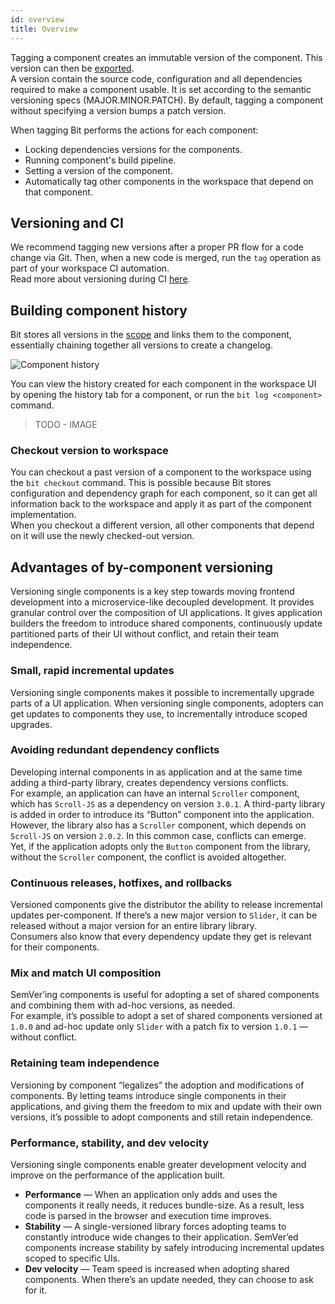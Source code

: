 ```yaml
---
id: overview
title: Overview
---
```


Tagging a component creates an immutable version of the component. This version can then be [exported](/docs/exporting/organizing-components).  
A version contain the source code, configuration and all dependencies required to make a component usable. It is set according to the semantic versioning specs (MAJOR.MINOR.PATCH). By default, tagging a component without specifying a version bumps a patch version.

When tagging Bit performs the actions for each component:

- Locking dependencies versions for the components.
- Running component's build pipeline.
- Setting a version of the component.
- Automatically tag other components in the workspace that depend on that component.

## Versioning and CI

We recommend tagging new versions after a proper PR flow for a code change via Git. Then, when a new code is merged, run the `tag` operation as part of your workspace CI automation.  
Read more about versioning during CI [here](TODO).

## Building component history

Bit stores all versions in the [scope](/docs/scope/overview) and links them to the component, essentially chaining together all versions to create a changelog.

![Component history](https://storage.googleapis.com/static.bit.dev/docs/images/component.svg)

You can view the history created for each component in the workspace UI by opening the history tab for a component, or run the `bit log <component>` command.

> TODO - IMAGE

### Checkout version to workspace

You can checkout a past version of a component to the workspace using the `bit checkout` command. This is possible because Bit stores configuration and dependency graph for each component, so it can get all information back to the workspace and apply it as part of the component implementation.  
When you checkout a different version, all other components that depend on it will use the newly checked-out version.

## Advantages of by-component versioning

Versioning single components is a key step towards moving frontend development into a microservice-like decoupled development. It provides granular control over the composition of UI applications. It gives application builders the freedom to introduce shared components, continuously update partitioned parts of their UI without conflict, and retain their team independence.

### Small, rapid incremental updates

Versioning single components makes it possible to incrementally upgrade parts of a UI application. When versioning single components, adopters can get updates to components they use, to incrementally introduce scoped upgrades.

### Avoiding redundant dependency conflicts

Developing internal components in as application and at the same time adding a third-party library, creates dependency versions conflicts.  
For example, an application can have an internal `Scroller` component, which has `Scroll-JS` as a dependency on version `3.0.1`. A third-party library is added in order to introduce its “Button” component into the application. However, the library also has a `Scroller` component, which depends on `Scroll-JS` on version `2.0.2`. In this common case, conflicts can emerge.  
Yet, if the application adopts only the `Button` component from the library, without the `Scroller` component, the conflict is avoided altogether.

### Continuous releases, hotfixes, and rollbacks

Versioned components give the distributor the ability to release incremental updates per-component.  If there’s a new major version to `Slider`, it can be released without a major version for an entire library library.  
Consumers also know that every dependency update they get is relevant for their components.

### Mix and match UI composition

SemVer’ing components is useful for adopting a set of shared components and combining them with ad-hoc versions, as needed.  
For example, it’s possible to adopt a set of shared components versioned at `1.0.0` and ad-hoc update only `Slider` with a patch fix to version `1.0.1` — without conflict.

### Retaining team independence

Versioning by component “legalizes” the adoption and modifications of components. By letting teams introduce single components in their applications, and giving them the freedom to mix and update with their own versions, it’s possible to adopt components and still retain independence.

### Performance, stability, and dev velocity

Versioning single components enable greater development velocity and improve on the performance of the application built.

- **Performance** — When an application only adds and uses the components it really needs, it reduces bundle-size. As a result, less code is parsed in the browser and execution time improves.
- **Stability** — A single-versioned library forces adopting teams to constantly introduce wide changes to their application. SemVer’ed components increase stability by safely introducing incremental updates scoped to specific UIs.
- **Dev velocity** — Team speed is increased when adopting shared components. When there’s an update needed, they can choose to ask for it.
